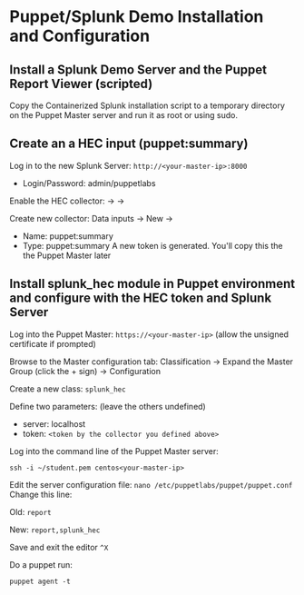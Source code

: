 Puppet/Splunk Demo Installation and Configuration
==============

Install a Splunk Demo Server and the Puppet Report Viewer (scripted)
-----------

Copy the Containerized Splunk installation script to a temporary directory on
the Puppet Master server and run it as root or using sudo.

Create an a HEC input (puppet:summary)
-----------
Log in to the new Splunk Server: `http://<your-master-ip>:8000`
- Login/Password: admin/puppetlabs

Enable the HEC collector: -> -> 

Create new collector: Data inputs -> New -> 
- Name: puppet:summary
- Type: puppet:summary
A new token is generated. You'll copy this the the Puppet Master later

Install splunk_hec module in Puppet environment and configure with the HEC token and Splunk Server
------------
Log into the Puppet Master: `https://<your-master-ip>`
(allow the unsigned certificate if prompted)

Browse to the Master configuration tab:
Classification -> Expand the Master Group (click the + sign) -> Configuration

Create a new class:
`splunk_hec`

Define two parameters: (leave the others undefined)
- server: localhost
- token: `<token by the collector you defined above>`

Log into the command line of the Puppet Master server:

`ssh -i ~/student.pem centos<your-master-ip>`

Edit the server configuration file:
`nano /etc/puppetlabs/puppet/puppet.conf`
Change this line:

Old:
`report`

New:
`report,splunk_hec`

Save and exit the editor
`^X`

Do a puppet run:

`puppet agent -t`

